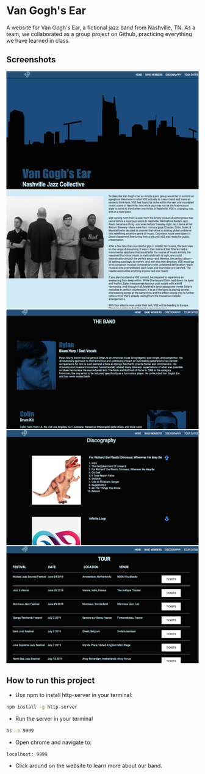 # Van Gogh's Ear
A website for Van Gogh's Ear, a fictional jazz band from Nashville, TN. As a team, we collaborated as a group project on Github, practicing everything we have learned in class.

## Screenshots
![main screen shot](./screenshots/home.png)
![second screen shot](./screenshots/home2.png)
![third screen shot](./screenshots/band.png)
![fourth screen shot](./screenshots/disc.png)
![final screen shot](./screenshots/tour.png)

## How to run this project
* Use npm to install http-server in your terminal:
```sh
npm install -g http-server
```
* Run the server in your terminal
```sh
hs -p 9999
```
* Open chrome and navigate to:
```
localhost: 9999
```
* Click around on the website to learn more about our band.